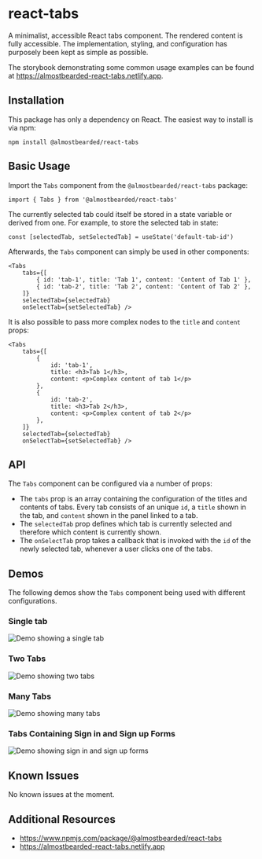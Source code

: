 # react-tabs

A minimalist, accessible React tabs component. The rendered content is fully accessible. The implementation, styling, and configuration has purposely been kept as simple as possible.

The storybook demonstrating some common usage examples can be found at https://almostbearded-react-tabs.netlify.app.

## Installation

This package has only a dependency on React. The easiest way to install is via npm:

```
npm install @almostbearded/react-tabs
```

## Basic Usage

Import the `Tabs` component from the `@almostbearded/react-tabs` package:

```
import { Tabs } from '@almostbearded/react-tabs'
```

The currently selected tab could itself be stored in a state variable or derived from one. For example, to store the selected tab in state:

```
const [selectedTab, setSelectedTab] = useState('default-tab-id')
```

Afterwards, the `Tabs` component can simply be used in other components:

```
<Tabs
    tabs={[
        { id: 'tab-1', title: 'Tab 1', content: 'Content of Tab 1' },
        { id: 'tab-2', title: 'Tab 2', content: 'Content of Tab 2' },
    ]}
    selectedTab={selectedTab}
    onSelectTab={setSelectedTab} />
```

It is also possible to pass more complex nodes to the `title` and `content` props:

```
<Tabs
    tabs={[
        {
            id: 'tab-1',
            title: <h3>Tab 1</h3>,
            content: <p>Complex content of tab 1</p>
        },
        {
            id: 'tab-2',
            title: <h3>Tab 2</h3>,
            content: <p>Complex content of tab 2</p>
        },
    ]}
    selectedTab={selectedTab}
    onSelectTab={setSelectedTab} />
```

## API 

The `Tabs` component can be configured via a number of props:

- The `tabs` prop is an array containing the configuration of the titles and contents of tabs. Every tab consists of an unique `id`, a `title` shown in the tab, and `content` shown in the panel linked to a tab.
- The `selectedTab` prop defines which tab is currently selected and therefore which content is currently shown.
- The `onSelectTab` prop takes a callback that is invoked with the `id` of the newly selected tab, whenever a user clicks one of the tabs.

## Demos

The following demos show the `Tabs` component being used with different configurations.

### Single tab

![Demo showing a single tab](./../docs/single-tab.gif)
### Two Tabs

![Demo showing two tabs](./../docs/two-tabs.gif)

### Many Tabs
![Demo showing many tabs](./../docs/many-tabs.gif)

### Tabs Containing Sign in and Sign up Forms

![Demo showing sign in and sign up forms](./../docs/auth-tabs.gif)

## Known Issues

No known issues at the moment.

## Additional Resources

- https://www.npmjs.com/package/@almostbearded/react-tabs
- https://almostbearded-react-tabs.netlify.app